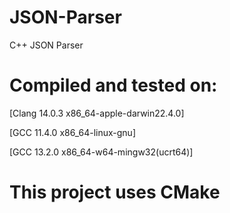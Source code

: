 # JSON-Parser
C++ JSON Parser

# Compiled and tested on:
[Clang 14.0.3 x86_64-apple-darwin22.4.0]

[GCC 11.4.0 x86_64-linux-gnu]

[GCC 13.2.0 x86_64-w64-mingw32(ucrt64)]


# This project uses CMake
